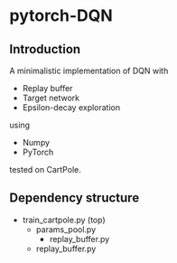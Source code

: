 # pytorch-DQN

## Introduction

A minimalistic implementation of DQN with

- Replay buffer
- Target network
- Epsilon-decay exploration

using

- Numpy
- PyTorch

tested on CartPole.

## Dependency structure

- train_cartpole.py (top)
    - params_pool.py
        - replay_buffer.py
    - replay_buffer.py